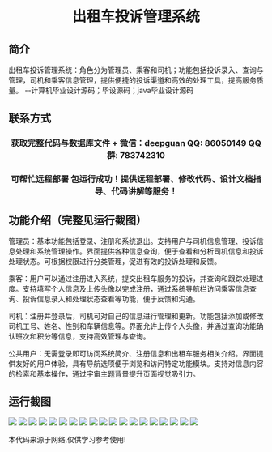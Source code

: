 <p><h1 align="center">出租车投诉管理系统</h1></p>

## 简介
出租车投诉管理系统：角色分为管理员、乘客和司机；功能包括投诉录入、查询与管理，司机和乘客信息管理，提供便捷的投诉渠道和高效的处理工具，提高服务质量。    --计算机毕业设计源码；毕设源码；java毕业设计源码


## 联系方式
<p><h3 align="center">获取完整代码与数据库文件 + 微信：deepguan QQ: 86050149 QQ群: 783742310</h3></p>
<p><h3 align="center">可帮忙远程部署 包运行成功！提供远程部署、修改代码、设计文档指导、代码讲解等服务！</h3></p>

## 功能介绍（完整见运行截图）
管理员：基本功能包括登录、注册和系统退出。支持用户与司机信息管理、投诉信息处理和系统管理操作。界面提供各种信息查询，便于查看和分析司机信息和投诉处理状态。可根据权限进行分类管理，促进有效的投诉处理和反馈。

乘客：用户可以通过注册进入系统，提交出租车服务的投诉，并查询和跟踪处理进度。支持填写个人信息及上传头像以完成注册，通过系统导航栏访问乘客信息查询、投诉信息录入和处理状态查看等功能，便于反馈和沟通。

司机：注册并登录后，司机可对自己的信息进行管理和更新。功能包括添加或修改司机工号、姓名、性别和车辆信息等。界面允许上传个人头像，并通过查询功能确认班次和积分等信息，支持高效管理与查询。

公共用户：无需登录即可访问系统简介、注册信息和出租车服务相关介绍。界面提供友好的用户体验，具有导航选项便于浏览和访问特定功能模块。支持对信息内容的检索和基本操作，通过宇宙主题背景提升页面视觉吸引力。


## 运行截图
![](img/001.jpg)
![](img/002.jpg)
![](img/003.jpg)
![](img/004.jpg)
![](img/005.jpg)
![](img/006.jpg)
![](img/007.jpg)
![](img/008.jpg)
![](img/009.jpg)
![](img/010.jpg)
![](img/011.jpg)
![](img/012.jpg)
![](img/013.jpg)
![](img/014.jpg)
![](img/015.jpg)
![](img/016.jpg)
![](img/017.jpg)
![](img/018.jpg)
![](img/019.jpg)

<p>本代码来源于网络,仅供学习参考使用!</p>
